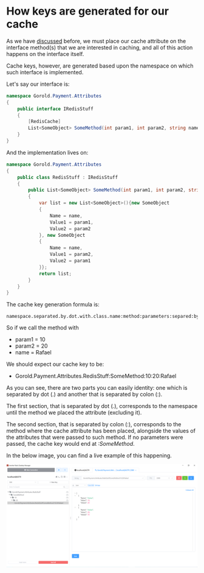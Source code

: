 # How keys are generated for our cache

As we have [discussed](../CacheKeyGeneration/CacheKeyGeneration.md) before, we must place our cache attribute on the interface method(s) that we are interested in caching, and all of this action happens on the interface itself.

Cache keys, however, are generated based upon the namespace on which such interface is implemented.

Let's say our interface is:

```csharp
namespace Gorold.Payment.Attributes
{
    public interface IRedisStuff
    {
        [RedisCache]
        List<SomeObject> SomeMethod(int param1, int param2, string name);
    }
}
```

And the implementation lives on:

```csharp
namespace Gorold.Payment.Attributes
{
    public class RedisStuff : IRedisStuff
    {
        public List<SomeObject> SomeMethod(int param1, int param2, string name)
        {
            var list = new List<SomeObject>(){new SomeObject
            {
                Name = name,
                Value1 = param1,
                Value2 = param2
            }, new SomeObject
            {
                Name = name,
                Value1 = param2,
                Value2 = param1
            }};
            return list;
        }
    }
}
```

The cache key generation formula is:

```
namespace.separated.by.dot.with.class.name:method:parameters:separed:by:colon
```

So if we call the method with

- param1 = 10
- param2 = 20
- name = Rafael

We should expect our cache key to be:

- Gorold.Payment.Attributes.RedisStuff:SomeMethod:10:20:Rafael

As you can see, there are two parts you can easily identity: one which is separated by dot (.) and another that is separated by colon (:).

The first section, that is separated by dot (.), corresponds to the namespace until the method we placed the attribute (excluding it).

The second section, that is separated by colon (:), corresponds to the method where the cache attribute has been placed, alongside the values of the attributes that were passed to such method. If no parameters were passed, the cache key would end at _:SomeMethod_.

In the below image, you can find a live example of this happening.

![Screenshot of a cache key, displayed using a Redis Client called Another Redis Desktop Manager](../../media/cacheKeys/CacheKeyExample1.PNG)
